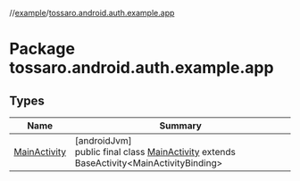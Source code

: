 //[example](../../index.md)/[tossaro.android.auth.example.app](index.md)

# Package tossaro.android.auth.example.app

## Types

| Name | Summary |
|---|---|
| [MainActivity](-main-activity/index.md) | [androidJvm]<br>public final class [MainActivity](-main-activity/index.md) extends BaseActivity&lt;MainActivityBinding&gt; |
